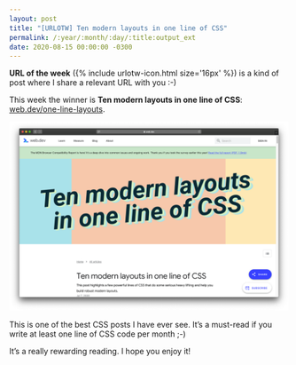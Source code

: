 ```yaml
---
layout: post
title: "[URLOTW] Ten modern layouts in one line of CSS"
permalink: /:year/:month/:day/:title:output_ext
date: 2020-08-15 00:00:00 -0300
---
```


<p>
  <b>URL of the week</b> ({% include urlotw-icon.html size='16px' %}) is a kind of post where I share a relevant URL with you :-)
</p>

This week the winner is **Ten modern layouts in one line of CSS**:
[web.dev/one-line-layouts](https://web.dev/one-line-layouts).

[![Ten modern layouts in one line of CSS website](/assets/ten-modern-layouts-in-one-line-of-css.png "Ten modern layouts in one line of CSS website")](/assets/ten-modern-layouts-in-one-line-of-css.png)

This is one of the best CSS posts I have ever see. It’s a must-read if you write at least one line of CSS code per month ;-)

It’s a really rewarding reading. I hope you enjoy it!
